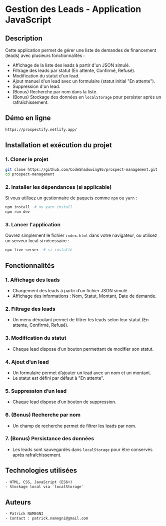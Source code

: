 # Gestion des Leads - Application JavaScript

## Description
Cette application permet de gérer une liste de demandes de financement (leads) avec plusieurs fonctionnalités :

- Affichage de la liste des leads à partir d'un JSON simulé.
- Filtrage des leads par statut (En attente, Confirmé, Refusé).
- Modification du statut d'un lead.
- Ajout manuel d'un lead avec un formulaire (statut initial "En attente").
- Suppression d'un lead.
- (Bonus) Recherche par nom dans la liste.
- (Bonus) Stockage des données en `localStorage` pour persister après un rafraîchissement.

## Démo en ligne
```txt
https://prospectify.netlify.app/
```

## Installation et exécution du projet

### 1. Cloner le projet
```bash
git clone https://github.com/CodeShadowing95/prospect-management.git
cd prospect-management
```

### 2. Installer les dépendances (si applicable)
Si vous utilisez un gestionnaire de paquets comme `npm` ou `yarn` :
```bash
npm install  # ou yarn install
npm run dev
```

### 3. Lancer l'application
Ouvrez simplement le fichier `index.html` dans votre navigateur, ou utilisez un serveur local si nécessaire :
```bash
npx live-server  # si installé
```

## Fonctionnalités

### 1. Affichage des leads
- Chargement des leads à partir d’un fichier JSON simulé.
- Affichage des informations : Nom, Statut, Montant, Date de demande.

### 2. Filtrage des leads
- Un menu déroulant permet de filtrer les leads selon leur statut (En attente, Confirmé, Refusé).

### 3. Modification du statut
- Chaque lead dispose d’un bouton permettant de modifier son statut.

### 4. Ajout d’un lead
- Un formulaire permet d’ajouter un lead avec un nom et un montant.
- Le statut est défini par défaut à "En attente".

### 5. Suppression d’un lead
- Chaque lead dispose d’un bouton de suppression.

### 6. (Bonus) Recherche par nom
- Un champ de recherche permet de filtrer les leads par nom.

### 7. (Bonus) Persistance des données
- Les leads sont sauvegardés dans `localStorage` pour être conservés après rafraîchissement.

## Technologies utilisées
```txt
- HTML, CSS, JavaScript (ES6+)
- Stockage local via `localStorage`
```

## Auteurs
```txt
- Patrick NAMEGNI
- Contact : patrick.namegni@gmail.com
```